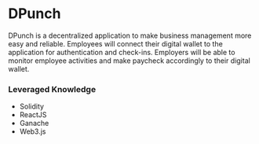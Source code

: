 # DPunch

DPunch is a decentralized application to make business management more easy and reliable. Employees will connect their digital wallet to the application for authentication and check-ins. Employers will be able to monitor employee activities and make paycheck accordingly to their digital wallet.

### Leveraged Knowledge
* Solidity
* ReactJS
* Ganache
* Web3.js